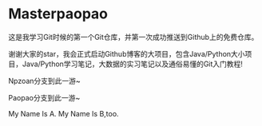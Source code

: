 # Masterpaopao
这是我学习Git时候的第一个Git仓库，并第一次成功推送到Github上的免费仓库。

谢谢大家的star，我会正式启动Github博客的大项目，包含Java/Python大小项目，Java/Python学习笔记，大数据的实习笔记以及通俗易懂的Git入门教程!

Npzoan分支到此一游~

Paopao分支到此一游~

My Name Is A.
My Name Is B,too.
